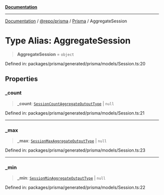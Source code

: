 [**Documentation**](../../../../../README.md)

***

[Documentation](../../../../../README.md) / [@repo/prisma](../../../README.md) / [Prisma](../README.md) / AggregateSession

# Type Alias: AggregateSession

> **AggregateSession** = `object`

Defined in: packages/prisma/generated/prisma/models/Session.ts:20

## Properties

### \_count

> **\_count**: [`SessionCountAggregateOutputType`](SessionCountAggregateOutputType.md) \| `null`

Defined in: packages/prisma/generated/prisma/models/Session.ts:21

***

### \_max

> **\_max**: [`SessionMaxAggregateOutputType`](SessionMaxAggregateOutputType.md) \| `null`

Defined in: packages/prisma/generated/prisma/models/Session.ts:23

***

### \_min

> **\_min**: [`SessionMinAggregateOutputType`](SessionMinAggregateOutputType.md) \| `null`

Defined in: packages/prisma/generated/prisma/models/Session.ts:22
